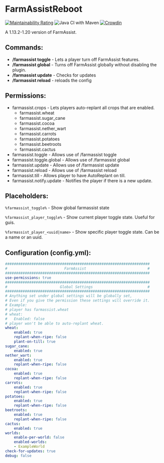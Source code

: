 # FarmAssistReboot
[![Maintainability Rating](https://sonarcloud.io/api/project_badges/measure?project=sarhatabaot_FarmAssistReboot&metric=sqale_rating)](https://sonarcloud.io/summary/new_code?id=sarhatabaot_FarmAssistReboot)
![Java CI with Maven](https://github.com/sarhatabaot/FarmAssistReboot/workflows/Java%20CI%20with%20Maven/badge.svg)
[![Crowdin](https://badges.crowdin.net/farmassistreboot/localized.svg)](https://crowdin.com/project/farmassistreboot)

A 1.13.2-1.20 version of FarmAssist. 
## Commands:
* **/farmassist toggle** - Lets a player turn off FarmAssist features.
* **/farmassist global** - Turns off FarmAssist globally without disabling the plugin.
* **/farmassist update** - Checks for updates
* **/farmassist reload** - reloads the config

## Permissions:

* farmassist.crops - Lets players auto-replant all crops that are enabled.
  * farmassist.wheat 
  * farmassist.sugar_cane
  * farmassist.cocoa
  * farmassist.nether_wart
  * farmassist.carrots
  * farmassist.potatoes
  * farmassist.beetroots
  * farmassist.cactus
* farmassist.toggle - Allows use of /farmassist toggle
* farmassist.toggle.global - Allows use of /farmassist global
* farmassist.update - Allows use of /farmassist update
* farmassist.reload - Allows use of /farmassist reload
* farmassist.till - Allows player to have AutoReplant on till.
* farmassist.notify.update - Notifies the player if there is a new update.

## Placeholders: 
`%farmassist_toggle%` - Show global farmassist state

`%farmassist_player_toggle%` - Show current player toggle state. Useful for guis.

`%farmassist_player_<uuid|name>` - Show specific player toggle state. Can be a name or an uuid.
## Configuration (config.yml):
```yaml
##################################################################
#                          FarmAssist                            #
##################################################################
use-permissions: true
##################################################################
#                        Global Settings                         #
##################################################################
# Anything set under global settings will be globally set,
# Even if you give the permission these settings will override it.
# Example:
# player has farmassist.wheat
# wheat:
#   Enabled: false
# player won't be able to auto-replant wheat.
wheat:
    enabled: true
    replant-when-ripe: false
    plant-on-till: true
sugar_cane:
    enabled: true
nether_wart:
    enabled: true
    replant-when-ripe: false
cocoa:
    enabled: true
    replant-when-ripe: false
carrots:
    enabled: true
    replant-when-ripe: false
potatoes:
    enabled: true
    replant-when-ripe: false
beetroots:
    enabled: true
    replant-when-ripe: false
cactus:
    enabled: true
worlds:
    enable-per-world: false
    enabled-worlds:
    - ExampleWorld
check-for-updates: true
debug: false
```
